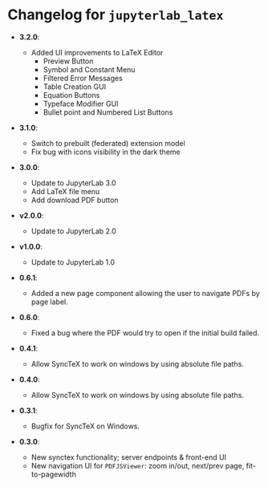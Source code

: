 # Changelog for `jupyterlab_latex`

- **3.2.0**:

  - Added UI improvements to LaTeX Editor
    - Preview Button
    - Symbol and Constant Menu
    - Filtered Error Messages
    - Table Creation GUI
    - Equation Buttons
    - Typeface Modifier GUI
    - Bullet point and Numbered List Buttons

* **3.1.0**:

  - Switch to prebuilt (federated) extension model
  - Fix bug with icons visibility in the dark theme

* **3.0.0**:

  - Update to JupyterLab 3.0
  - Add LaTeX file menu
  - Add download PDF button

* **v2.0.0**:

  - Update to JupyterLab 2.0

* **v1.0.0**:

  - Update to JupyterLab 1.0

* **0.6.1**:

  - Added a new page component allowing the user to navigate PDFs by page label.

* **0.6.0**:

  - Fixed a bug where the PDF would try to open if the initial build failed.

* **0.4.1**:

  - Allow SyncTeX to work on windows by using absolute file paths.

* **0.4.0**:

  - Allow SyncTeX to work on windows by using absolute file paths.

* **0.3.1**:

  - Bugfix for SyncTeX on Windows.

* **0.3.0**:
  - New synctex functionality; server endpoints & front-end UI
  - New navigation UI for `PDFJSViewer`: zoom in/out, next/prev page, fit-to-pagewidth
